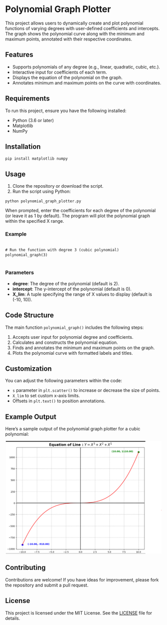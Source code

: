 
<!DOCTYPE html>
<html lang="en">
<head>
    <meta charset="UTF-8">
    <meta name="viewport" content="width=device-width, initial-scale=1.0">
    <title>Polynomial Graph Plotter</title>
</head>
<body>

<h1>Polynomial Graph Plotter</h1>

<p>This project allows users to dynamically create and plot polynomial functions of varying degrees with user-defined coefficients and intercepts. The graph shows the polynomial curve along with the minimum and maximum points, annotated with their respective coordinates.</p>

<h2>Features</h2>
<ul>
    <li>Supports polynomials of any degree (e.g., linear, quadratic, cubic, etc.).</li>
    <li>Interactive input for coefficients of each term.</li>
    <li>Displays the equation of the polynomial on the graph.</li>
    <li>Annotates minimum and maximum points on the curve with coordinates.</li>
</ul>

<h2>Requirements</h2>
<p>To run this project, ensure you have the following installed:</p>
<ul>
    <li>Python (3.6 or later)</li>
    <li>Matplotlib</li>
    <li>NumPy</li>
</ul>

<h2>Installation</h2>
<pre>
<code>pip install matplotlib numpy</code>
</pre>

<h2>Usage</h2>
<ol>
    <li>Clone the repository or download the script.</li>
    <li>Run the script using Python:</li>
</ol>

<pre>
<code>python polynomial_graph_plotter.py</code>
</pre>

<p>When prompted, enter the coefficients for each degree of the polynomial (or leave it as 1 by default). The program will plot the polynomial graph within the specified X range.</p>

<h3>Example</h3>
<pre>
<code>
# Run the function with degree 3 (cubic polynomial)
polynomial_graph(3)
</code>
</pre>

<h3>Parameters</h3>
<ul>
    <li><strong>degree</strong>: The degree of the polynomial (default is 2).</li>
    <li><strong>intercept</strong>: The y-intercept of the polynomial (default is 0).</li>
    <li><strong>X_lim</strong>: A tuple specifying the range of X values to display (default is (-10, 10)).</li>
</ul>

<h2>Code Structure</h2>
<p>The main function <code>polynomial_graph()</code> includes the following steps:</p>
<ol>
    <li>Accepts user input for polynomial degree and coefficients.</li>
    <li>Calculates and constructs the polynomial equation.</li>
    <li>Finds and annotates the minimum and maximum points on the graph.</li>
    <li>Plots the polynomial curve with formatted labels and titles.</li>
</ol>

<h2>Customization</h2>
<p>You can adjust the following parameters within the code:</p>
<ul>
    <li><code>s</code> parameter in <code>plt.scatter()</code> to increase or decrease the size of points.</li>
    <li><code>X_lim</code> to set custom x-axis limits.</li>
    <li>Offsets in <code>plt.text()</code> to position annotations.</li>
</ul>

<h2>Example Output</h2>
<p>Here’s a sample output of the polynomial graph plotter for a cubic polynomial:</p>
<p align="center">
    <img src="https://github.com/rahmankhan2241/Polynomial-Graph-Creation/blob/main/exampleGraph.png" alt="Polynomial Graph Example" width="500">
</p>

<h2>Contributing</h2>
<p>Contributions are welcome! If you have ideas for improvement, please fork the repository and submit a pull request.</p>

<h2>License</h2>
<p>This project is licensed under the MIT License. See the <a href="LICENSE">LICENSE</a> file for details.</p>

</body>
</html>
